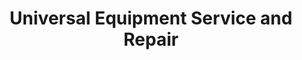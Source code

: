 ---
title: "Universal Equipment Service and Repair"
url: /loudon/universal-equipment-service-and-repair/
shop: Autowerkstatt
---